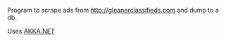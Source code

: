 Program to scrape ads from http://gleanerclassifieds.com and dump to a db.

Uses [AKKA.NET](http://getakka.net/)